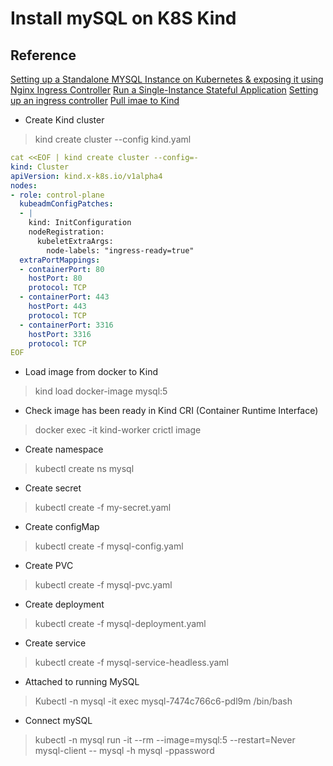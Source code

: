 # Install mySQL on K8S Kind

## Reference
[Setting up a Standalone MYSQL Instance on Kubernetes & exposing it using Nginx Ingress Controller](https://chrisedrego.medium.com/setting-up-a-standalone-mysql-instance-on-kubernetes-exposing-it-using-nginx-ingress-controller-262fc7af593a)
[Run a Single-Instance Stateful Application](https://kubernetes.io/docs/tasks/run-application/run-single-instance-stateful-application/)
[Setting up an ingress controller](https://kind.sigs.k8s.io/docs/user/ingress/)
[Pull imae to Kind](https://ithelp.ithome.com.tw/articles/10241682)
- Create Kind cluster
> kind create cluster --config kind.yaml

````yaml
cat <<EOF | kind create cluster --config=-
kind: Cluster
apiVersion: kind.x-k8s.io/v1alpha4
nodes:
- role: control-plane
  kubeadmConfigPatches:
  - |
    kind: InitConfiguration
    nodeRegistration:
      kubeletExtraArgs:
        node-labels: "ingress-ready=true"
  extraPortMappings:
  - containerPort: 80
    hostPort: 80
    protocol: TCP
  - containerPort: 443
    hostPort: 443
    protocol: TCP
  - containerPort: 3316
    hostPort: 3316
    protocol: TCP
EOF
````

- Load image from docker to Kind
> kind load docker-image  mysql:5
- Check image has been ready in Kind CRI (Container Runtime Interface)
> docker exec -it kind-worker crictl image
- Create namespace
> kubectl create ns mysql
- Create secret
> kubectl create -f my-secret.yaml
- Create configMap
> kubectl create -f mysql-config.yaml
- Create PVC
> kubectl create -f mysql-pvc.yaml 
- Create deployment
> kubectl create -f mysql-deployment.yaml 
- Create service
> kubectl create -f mysql-service-headless.yaml
- Attached to running MySQL
> Kubectl -n mysql -it exec mysql-7474c766c6-pdl9m /bin/bash
- Connect mySQL
> kubectl -n mysql run -it --rm --image=mysql:5 --restart=Never mysql-client -- mysql -h mysql -ppassword

